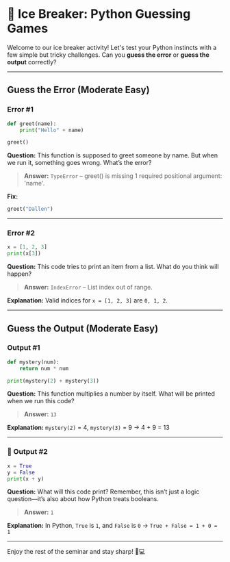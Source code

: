 # 🧊 Ice Breaker: Python Guessing Games

Welcome to our ice breaker activity! Let's test your Python instincts with a few simple but tricky challenges.
Can you **guess the error** or **guess the output** correctly?

---

## Guess the Error (Moderate Easy)

### Error #1

```python
def greet(name):
    print("Hello" + name)

greet()
```

**Question:** This function is supposed to greet someone by name. But when we run it, something goes wrong. What’s the error?

> **Answer:** `TypeError` – greet() is missing 1 required positional argument: 'name'.

**Fix:**

```python
greet("Dallen")
```

---

### Error #2

```python
x = [1, 2, 3]
print(x[3])
```

**Question:** This code tries to print an item from a list. What do you think will happen?

> **Answer:** `IndexError` – List index out of range.

**Explanation:** Valid indices for `x = [1, 2, 3]` are `0, 1, 2`.

---

## Guess the Output (Moderate Easy)

### Output #1

```python
def mystery(num):
    return num * num

print(mystery(2) + mystery(3))
```

**Question:** This function multiplies a number by itself. What will be printed when we run this code?

> **Answer:** `13`

**Explanation:** `mystery(2)` = 4, `mystery(3)` = 9 → 4 + 9 = 13

---

### 🧠 Output #2

```python
x = True
y = False
print(x + y)
```

**Question:** What will this code print? Remember, this isn’t just a logic question—it’s also about how Python treats booleans.

> **Answer:** `1`

**Explanation:** In Python, `True` is `1`, and `False` is `0` → `True + False = 1 + 0 = 1`

---

Enjoy the rest of the seminar and stay sharp! 🧠💻

